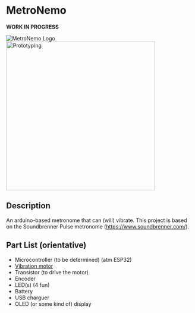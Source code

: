 # MetroNemo
**WORK IN PROGRESS**

![MetroNemo Logo](https://github.com/UC3Music/MetroNemo/blob/master/img/logo.png)
<img src="https://github.com/UC3Music/MetroNemo/blob/master/img/FirstApproach.jpg" width="400" alt="Prototyping">
## Description
An arduino-based metronome that can (will) vibrate.
This project is based on the Soundbrenner Pulse metronome (https://www.soundbrenner.com/).

## Part List (orientative)
- Microcontroller (to be determined) (atm ESP32)
- [Vibration motor](https://www.banggood.com/5pcs-DC-3V-10mm-Micro-Motor-Coin-Flat-Vibrating-Motor-p-1037307.html?p=29061212937060201708&cur_warehouse=CN)
- Transistor (to drive the motor)
- Encoder
- LED(s) (4 fun)
- Battery
- USB charguer
- OLED (or some kind of) display
